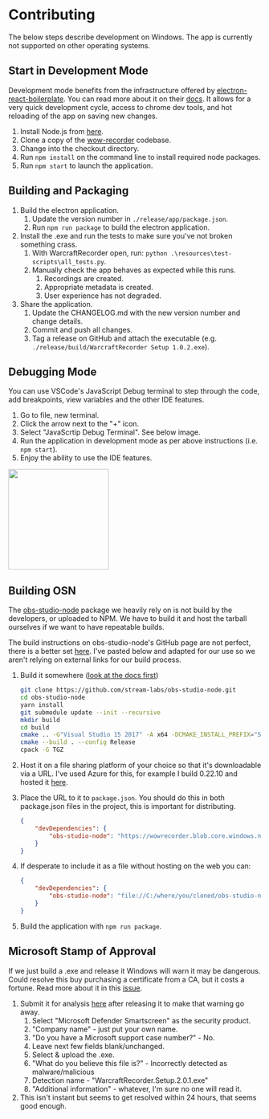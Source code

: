 # Contributing

The below steps describe development on Windows. The app is currently not supported on other operating systems. 

## Start in Development Mode
Development mode benefits from the infrastructure offered by [electron-react-boilerplate](https://github.com/electron-react-boilerplate/electron-react-boilerplate). You can read more about it on their [docs](https://electron-react-boilerplate.js.org/). It allows for a very quick development cycle, access to chrome dev tools, and hot reloading of the app on saving new changes. 

1. Install Node.js from [here](https://nodejs.org/en/).
1. Clone a copy of the [wow-recorder](https://github.com/aza547/wow-recorder) codebase.
1. Change into the checkout directory. 
1. Run `npm install` on the command line to install required node packages.
1. Run `npm start` to launch the application.

## Building and Packaging
1. Build the electron application.
    1. Update the version number in `./release/app/package.json`. 
    1. Run `npm run package` to build the electron application. 
1. Install the .exe and run the tests to make sure you've not broken something crass.
    1. With WarcraftRecorder open, run: `python .\resources\test-scripts\all_tests.py`.
    1. Manually check the app behaves as expected while this runs.
        1. Recordings are created.
        1. Appropriate metadata is created.
        1. User experience has not degraded.
1. Share the application.
    1. Update the CHANGELOG.md with the new version number and change details. 
    1. Commit and push all changes.
	1. Tag a release on GitHub and attach the executable (e.g. `./release/build/WarcraftRecorder Setup 1.0.2.exe`).

## Debugging Mode
You can use VSCode's JavaScript Debug terminal to step through the code, add breakpoints, view variables and the other IDE features.  

1. Go to file, new terminal. 
1. Click the arrow next to the "+" icon. 
1. Select "JavaScrtip Debug Terminal". See below image.
1. Run the application in development mode as per above instructions (i.e. `npm start`).
1. Enjoy the ability to use the IDE features.

<img src="https://i.imgur.com/zFIaGHa.png" width="200">

## Building OSN
The [obs-studio-node](https://github.com/stream-labs/obs-studio-node) package we heavily rely on is not build by the developers, or uploaded to NPM. We have to build it and host the tarball ourselves if we want to have repeatable builds.

The build instructions on obs-studio-node's GitHub page are not perfect, there is a better set [here](https://github.com/Envek/obs-studio-node-example). I've pasted below and adapted for our use so we aren't relying on external links for our build process. 

 1. Build it somewhere ([look at the docs first](https://github.com/stream-labs/obs-studio-node#building))

    ```sh
    git clone https://github.com/stream-labs/obs-studio-node.git
    cd obs-studio-node
    yarn install
    git submodule update --init --recursive
    mkdir build
    cd build
    cmake .. -G"Visual Studio 15 2017" -A x64 -DCMAKE_INSTALL_PREFIX="SOME_WRITABLE_PATH"
    cmake --build . --config Release
    cpack -G TGZ
    ```
 2. Host it on a file sharing platform of your choice so that it's downloadable via a URL. I've used Azure for this, for example I build 0.22.10 and hosted it [here](https://wowrecorder.blob.core.windows.net/wowrecorder/obs-studio-node-0.22.10-win64.tar.gz). 
 3. Place the URL to it to `package.json`. You should do this in both package.json files in the project, this is important for distributing. 

    ```json
    {
        "devDependencies": {
            "obs-studio-node": "https://wowrecorder.blob.core.windows.net/wowrecorder/obs-studio-node-0.22.10-win64.tar.gz"
        }
    }

 4. If desperate to include it as a file without hosting on the web you can:

    ```json
    {
        "devDependencies": {
            "obs-studio-node": "file://C:/where/you/cloned/obs-studio-node/build/obs-studio-node-1.2.3-win64.tar.gz"
        }
    }

 5. Build the application with `npm run package`. 

## Microsoft Stamp of Approval
If we just build a .exe and release it Windows will warn it may be dangerous. Could resolve this buy purchasing a certificate from a CA, but it costs a fortune. Read more about it in this [issue](https://github.com/aza547/wow-recorder/issues/11).
1. Submit it for analysis [here](https://www.microsoft.com/en-us/wdsi/filesubmission) after releasing it to make that warning go away.
    1. Select "Microsoft Defender Smartscreen" as the security product. 
    1. "Company name" - just put your own name. 
    1. "Do you have a Microsoft support case number?" - No.
    1. Leave next few fields blank/unchanged. 
    1. Select & upload the .exe. 
    1. "What do you believe this file is?" - Incorrectly detected as malware/malicious
    1. Detection name - "WarcraftRecorder.Setup.2.0.1.exe"
    1. "Additional information" - whatever, I'm sure no one will read it. 
1. This isn't instant but seems to get resolved within 24 hours, that seems good enough. 
